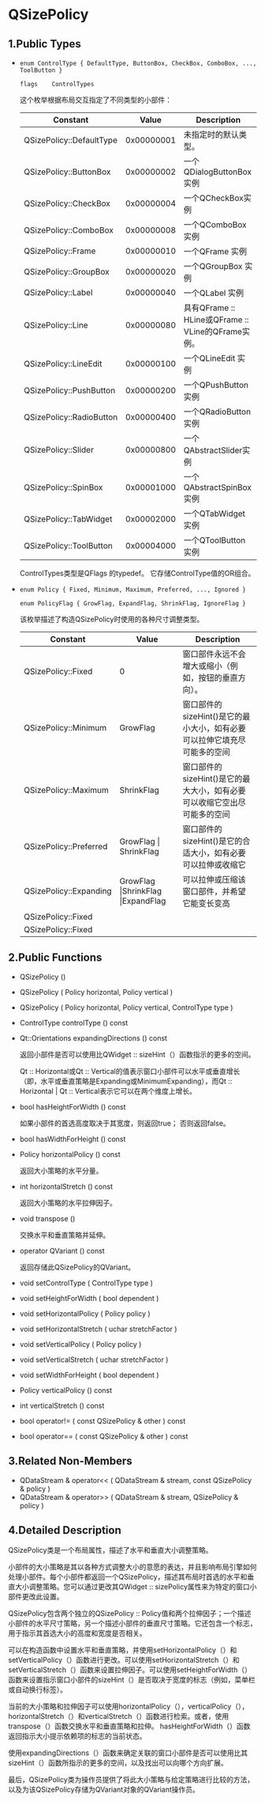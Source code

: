 # QSizePolicy

## 1.Public Types

- `enum	ControlType { DefaultType, ButtonBox, CheckBox, ComboBox, ..., ToolButton }`

  `flags	ControlTypes`

  这个枚举根据布局交互指定了不同类型的小部件：

  | Constant                 | Value      | Description                                        |
  | ------------------------ | ---------- | -------------------------------------------------- |
  | QSizePolicy::DefaultType | 0x00000001 | 未指定时的默认类型。                               |
  | QSizePolicy::ButtonBox   | 0x00000002 | 一个QDialogButtonBox 实例                          |
  | QSizePolicy::CheckBox    | 0x00000004 | 一个QCheckBox实例                                  |
  | QSizePolicy::ComboBox    | 0x00000008 | 一个QComboBox 实例                                 |
  | QSizePolicy::Frame       | 0x00000010 | 一个QFrame 实例                                    |
  | QSizePolicy::GroupBox    | 0x00000020 | 一个QGroupBox 实例                                 |
  | QSizePolicy::Label       | 0x00000040 | 一个QLabel 实例                                    |
  | QSizePolicy::Line        | 0x00000080 | 具有QFrame :: HLine或QFrame :: VLine的QFrame实例。 |
  | QSizePolicy::LineEdit    | 0x00000100 | 一个QLineEdit 实例                                 |
  | QSizePolicy::PushButton  | 0x00000200 | 一个QPushButton实例                                |
  | QSizePolicy::RadioButton | 0x00000400 | 一个QRadioButton 实例                              |
  | QSizePolicy::Slider      | 0x00000800 | 一个QAbstractSlider实例                            |
  | QSizePolicy::SpinBox     | 0x00001000 | 一个QAbstractSpinBox实例                           |
  | QSizePolicy::TabWidget   | 0x00002000 | 一个QTabWidget 实例                                |
  | QSizePolicy::ToolButton  | 0x00004000 | 一个QToolButton实例                                |

  ControlTypes类型是QFlags <ControlType>的typedef。 它存储ControlType值的OR组合。

- `enum	Policy { Fixed, Minimum, Maximum, Preferred, ..., Ignored }`

  `enum	PolicyFlag { GrowFlag, ExpandFlag, ShrinkFlag, IgnoreFlag }`

  该枚举描述了构造QSizePolicy时使用的各种尺寸调整类型。

  | Constant               | Value                              | Description                                                  |
  | ---------------------- | ---------------------------------- | ------------------------------------------------------------ |
  | QSizePolicy::Fixed     | 0                                  | 窗口部件永远不会增大或缩小（例如，按钮的垂直方向）。         |
  | QSizePolicy::Minimum   | GrowFlag                           | 窗口部件的sizeHint()是它的最小大小，如有必要可以拉伸它填充尽可能多的空间 |
  | QSizePolicy::Maximum   | ShrinkFlag                         | 窗口部件的sizeHint()是它的最大大小，如有必要可以收缩它空出尽可能多的空间 |
  | QSizePolicy::Preferred | GrowFlag \| ShrinkFlag             | 窗口部件的sizeHint()是它的合适大小，如有必要可以拉伸或收缩它 |
  | QSizePolicy::Expanding | GrowFlag \|ShrinkFlag \|ExpandFlag | 可以拉伸或压缩该窗口部件，并希望它能变长变高                 |
  | QSizePolicy::Fixed     |                                    |                                                              |
  | QSizePolicy::Fixed     |                                    |                                                              |

## 2.Public Functions

- QSizePolicy ()

- QSizePolicy ( Policy horizontal, Policy vertical )

- QSizePolicy ( Policy horizontal, Policy vertical, ControlType type )

- ControlType	controlType () const

- Qt::Orientations	expandingDirections () const

  返回小部件是否可以使用比QWidget :: sizeHint（）函数指示的更多的空间。

  Qt :: Horizontal或Qt :: Vertical的值表示窗口小部件可以水平或垂直增长（即，水平或垂直策略是Expanding或MinimumExpanding），而Qt :: Horizontal | Qt :: Vertical表示它可以在两个维度上增长。

- bool	hasHeightForWidth () const

  如果小部件的首选高度取决于其宽度，则返回true； 否则返回false。

- bool	hasWidthForHeight () const

- Policy	horizontalPolicy () const

  返回大小策略的水平分量。

- int	horizontalStretch () const

  返回大小策略的水平拉伸因子。

- void	transpose ()

  交换水平和垂直策略并延伸。

- operator QVariant () const

  返回存储此QSizePolicy的QVariant。

- void	setControlType ( ControlType type )

- void	setHeightForWidth ( bool dependent )

- void	setHorizontalPolicy ( Policy policy )

- void	setHorizontalStretch ( uchar stretchFactor )

- void	setVerticalPolicy ( Policy policy )

- void	setVerticalStretch ( uchar stretchFactor )

- void	setWidthForHeight ( bool dependent )

- Policy	verticalPolicy () const

- int	verticalStretch () const

- bool	operator!= ( const QSizePolicy & other ) const

- bool	operator== ( const QSizePolicy & other ) const

## 3.Related Non-Members

- QDataStream &	operator<< ( QDataStream & stream, const QSizePolicy & policy )
- QDataStream &	operator>> ( QDataStream & stream, QSizePolicy & policy )

## 4.Detailed Description

QSizePolicy类是一个布局属性，描述了水平和垂直大小调整策略。

小部件的大小策略是其以各种方式调整大小的意愿的表达，并且影响布局引擎如何处理小部件。每个小部件都返回一个QSizePolicy，描述其布局时首选的水平和垂直大小调整策略。您可以通过更改其QWidget :: sizePolicy属性来为特定的窗口小部件更改此设置。

QSizePolicy包含两个独立的QSizePolicy :: Policy值和两个拉伸因子；一个描述小部件的水平尺寸策略，另一个描述小部件的垂直尺寸策略。它还包含一个标志，用于指示其首选大小的高度和宽度是否相关。

可以在构造函数中设置水平和垂直策略，并使用setHorizontalPolicy（）和setVerticalPolicy（）函数进行更改。可以使用setHorizontalStretch（）和setVerticalStretch（）函数来设置拉伸因子。可以使用setHeightForWidth（）函数来设置指示窗口小部件的sizeHint（）是否取决于宽度的标志（例如，菜单栏或自动换行标签）。

当前的大小策略和拉伸因子可以使用horizontalPolicy（），verticalPolicy（），horizontalStretch（）和verticalStretch（）函数进行检索。或者，使用transpose（）函数交换水平和垂直策略和拉伸。 hasHeightForWidth（）函数返回指示大小提示依赖项的标志的当前状态。

使用expandingDirections（）函数来确定关联的窗口小部件是否可以使用比其sizeHint（）函数所指示的更多的空间，以及找出可以向哪个方向扩展。

最后，QSizePolicy类为操作员提供了将此大小策略与给定策略进行比较的方法，以及为该QSizePolicy存储为QVariant对象的QVariant操作员。